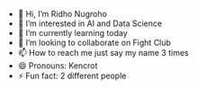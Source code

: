 - 👋 Hi, I’m Ridho Nugroho
- 👀 I’m interested in AI and Data Science
- 🌱 I’m currently learning today
- 💞️ I’m looking to collaborate on Fight Club
- 📫 How to reach me just say my name 3 times
- 😄 Pronouns: Kencrot
- ⚡ Fun fact: 2 different people

<!---
eldoth/eldoth is a ✨ special ✨ repository because its `README.md` (this file) appears on your GitHub profile.
You can click the Preview link to take a look at your changes.
--->
